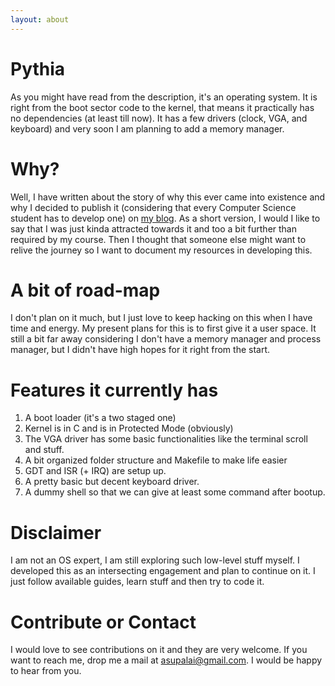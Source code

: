 ```yaml
---
layout: about
---
```


# Pythia
As you might have read from the description, it's an operating system. It is right from the boot sector code to the kernel, that means it practically has no dependencies (at least till now). It has a few drivers (clock, VGA, and keyboard) and very soon I am planning to add a memory manager.

# Why?
Well, I have written about the story of why this ever came into existence and why I decided to publish it (considering that every Computer Science student has to develop one) on [my blog](http://blog.asutoshpalai.in/2016/05/my-journey-in-land-of-operating-systems.html). As a short version, I would I like to say that I was just kinda attracted towards it and too a bit further than required by my course. Then I thought that someone else might want to relive the journey so I want to document my resources in developing this.

# A bit of road-map
I don't plan on it much, but I just love to keep hacking on this when I have time and energy. My present plans for this is to first give it a user space. It still a bit far away considering I don't have a memory manager and process manager, but I didn't have high hopes for it right from the start. 

# Features it currently has
1. A boot loader (it's a two staged one)
2. Kernel is in C and is in Protected Mode (obviously)
3. The VGA driver has some basic functionalities like the terminal scroll and stuff.
4. A bit organized folder structure and Makefile to make life easier
5. GDT and ISR (+ IRQ) are setup up.
6. A pretty basic but decent keyboard driver.
7. A dummy shell so that we can give at least some command after bootup.

# Disclaimer
I am not an OS expert, I am still exploring such low-level stuff myself. I developed this as an intersecting engagement and plan to continue on it. I just follow available guides, learn stuff and then try to code it. 

# Contribute or Contact
I would love to see contributions on it and they are very welcome.
If you want to reach me, drop me a mail at [asupalai@gmail.com](mailto:asupalai@gmail.com). I would be happy to hear from you.
